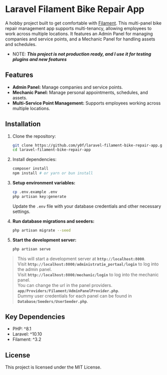 # Laravel Filament Bike Repair App

A hobby project built to get comfortable with [Filament](https://filamentphp.com). This multi-panel bike repair management app supports multi-tenancy, allowing employees to work across multiple locations. It features an Admin Panel for managing companies and service points, and a Mechanic Panel for handling assets and schedules.

- NOTE: ***This project is not production ready, and I use it for testing plugins and new features***

## Features

- **Admin Panel:** Manage companies and service points.
- **Mechanic Panel:** Manage personal appointments, schedules, and assets.
- **Multi-Service Point Management:** Supports employees working across multiple locations.

## Installation

1. Clone the repository:
   ```bash
   git clone https://github.com/y0f/laravel-filament-bike-repair-app.git
   cd laravel-filament-bike-repair-app
   ```
   
2. Install dependencies:
    ```bash
    composer install
    npm install # or yarn or bun install
    ```

3. **Setup environment variables:**

    ```bash
    cp .env.example .env
    php artisan key:generate
    ```

    Update the `.env` file with your database credentials and other necessary settings.

4. **Run database migrations and seeders:**

    ```bash
    php artisan migrate --seed
    ```

5. **Start the development server:**

    ```bash
    php artisan serve
    ```

>This will start a development server at **`http://localhost:8000`**.<br/>
> Visit **`http://localhost:8000/administratie_portaal/login`** to log into the admin panel.<br/>
> Visit **`http://localhost:8000/mechanic/login`** to log into the mechanic panel.<br/>
> You can change the url in the panel providers. **`app/Providers/Filament/AdminPanelProvider.php`**.<br/>
> Dummy user credentials for each panel can be found in **`Database/Seeders/UserSeeder.php`**.<br/>


## Key Dependencies

- PHP: ^8.1
- Laravel: ^10.10
- Filament: ^3.2

## License

This project is licensed under the MIT License.



